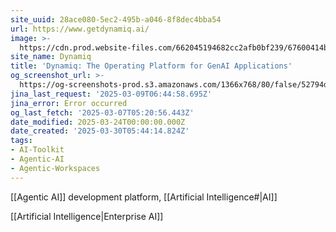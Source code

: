 ```yaml
---
site_uuid: 28ace080-5ec2-495b-a046-8f8dec4bba54
url: https://www.getdynamiq.ai/
image: >-
  https://cdn.prod.website-files.com/662045194682cc2afb0bf239/67600414bd8f3aac9a49513b_Dynamiq_metaImage_dark_2.webp
site_name: Dynamiq
title: 'Dynamiq: The Operating Platform for GenAI Applications'
og_screenshot_url: >-
  https://og-screenshots-prod.s3.amazonaws.com/1366x768/80/false/52794d25193bad219c094ed8870157302fbb2692cb28a0e97d3dc55f3ff77c57.jpeg
jina_last_request: '2025-03-09T06:44:58.695Z'
jina_error: Error occurred
og_last_fetch: '2025-03-07T05:20:56.443Z'
date_modified: 2025-03-24T00:00:00.000Z
date_created: '2025-03-30T05:44:14.824Z'
tags:
- AI-Toolkit
- Agentic-AI
- Agentic-Workspaces
---
```



























































































































































































































































































































































































































































































[[Agentic AI]] development platform, [[Artificial Intelligence#|AI]]

[[Artificial Intelligence|Enterprise AI]]
